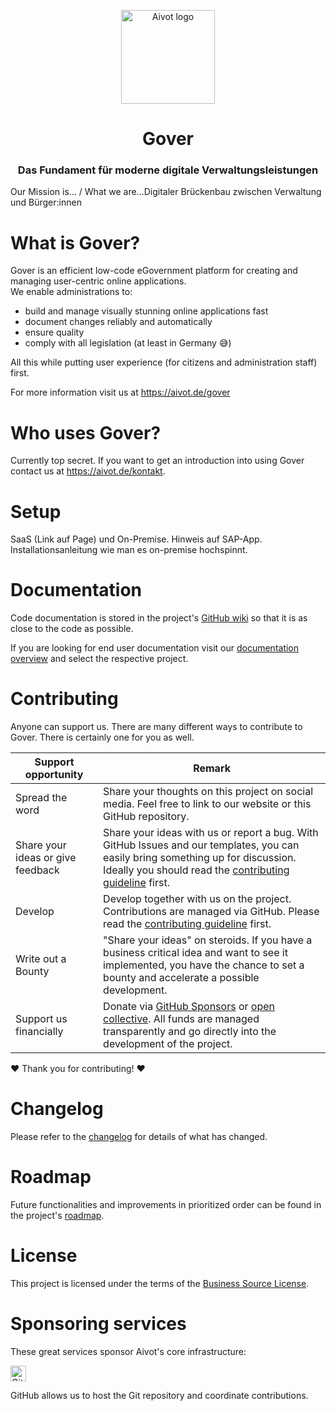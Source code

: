 <p align="center">
  <a href="https://aivot.de" target="_blank"><img width="150" src="https://aivot.de/img/aivot-logo.svg" alt="Aivot logo"></a>
</p>

<h1 align="center">Gover</h1>
<h3 align="center">Das Fundament für moderne digitale Verwaltungsleistungen</h3>

<p>Our Mission is... / What we are...Digitaler Brückenbau zwischen Verwaltung und Bürger:innen</p>
<!-- Badges go here -->

# What is Gover?
Gover is an efficient low-code eGovernment platform for creating and managing user-centric online applications.  
We enable administrations to:
- build and manage visually stunning online applications fast
- document changes reliably and automatically
- ensure quality
- comply with all legislation (at least in Germany 😅)

All this while putting user experience (for citizens and administration staff) first.

For more information visit us at <https://aivot.de/gover>




# Who uses Gover?
Currently top secret. If you want to get an introduction into using Gover contact us at <https://aivot.de/kontakt>.




# Setup
SaaS (Link auf Page) und On-Premise. Hinweis auf SAP-App. Installationsanleitung wie man es on-premise hochspinnt.

# Documentation
Code documentation is stored in the project's [GitHub wiki](../../wiki) so that it is as close to the code as possible.

If you are looking for end user documentation visit our [documentation overview](https://aivot.de/docs) and select
the respective project.




# Contributing
Anyone can support us. There are many different ways to contribute to Gover. There is certainly one for you as well.

| Support opportunity               | Remark                                                                                                                                                                                                                           |
|-----------------------------------|----------------------------------------------------------------------------------------------------------------------------------------------------------------------------------------------------------------------------------|
| Spread the word                   | Share your thoughts on this project on social media. Feel free to link to our website or this GitHub repository.                                                                                                                 |
| Share your ideas or give feedback | Share your ideas with us or report a bug. With GitHub Issues and our templates, you can easily bring something up for discussion. Ideally you should read the [contributing guideline](./CONTRIBUTING.md) first.                 |
| Develop                           | Develop together with us on the project. Contributions are managed via GitHub. Please read the [contributing guideline](./CONTRIBUTING.md) first.                                                                                |
| Write out a Bounty                | "Share your ideas" on steroids. If you have a business critical idea and want to see it implemented, you have the chance to set a bounty and accelerate a possible development.                                                  |
| Support us financially            | Donate via [GitHub Sponsors](https://github.com/sponsors/aivot-digital) or [open collective](https://opencollective.com/aivot-digital). All funds are managed transparently and go directly into the development of the project. |

❤ Thank you for contributing! ❤




# Changelog
Please refer to the [changelog](./CHANGELOG.md) for details of what has changed.




# Roadmap
Future functionalities and improvements in prioritized order can be found in the project's [roadmap](https://aivot.de/roadmaps).




# License
This project is licensed under the terms of the [Business Source License](./LICENSE.md).




# Sponsoring services
These great services sponsor Aivot's core infrastructure:

[<img loading="lazy" alt="GitHub" src="https://github.githubassets.com/images/modules/logos_page/GitHub-Logo.png" height="25">](https://github.com/)

GitHub allows us to host the Git repository and coordinate contributions.